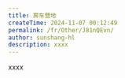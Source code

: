 ```yaml
---
title: 房车营地
createTime: 2024-11-07 00:12:49
permalink: /fr/Other/J81nQEvn/
author: sunshang-hl
description: xxxx
---
```


xxxx